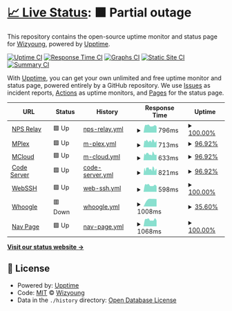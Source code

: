 # [📈 Live Status](https://wizyoung.github.io/upbot): <!--live status--> **🟧 Partial outage**

This repository contains the open-source uptime monitor and status page for [Wizyoung](https://wizyoung.github.io), powered by [Upptime](https://github.com/upptime/upptime).

[![Uptime CI](https://github.com/wizyoung/upbot/workflows/Uptime%20CI/badge.svg)](https://github.com/wizyoung/upbot/actions?query=workflow%3A%22Uptime+CI%22)
[![Response Time CI](https://github.com/wizyoung/upbot/workflows/Response%20Time%20CI/badge.svg)](https://github.com/wizyoung/upbot/actions?query=workflow%3A%22Response+Time+CI%22)
[![Graphs CI](https://github.com/wizyoung/upbot/workflows/Graphs%20CI/badge.svg)](https://github.com/wizyoung/upbot/actions?query=workflow%3A%22Graphs+CI%22)
[![Static Site CI](https://github.com/wizyoung/upbot/workflows/Static%20Site%20CI/badge.svg)](https://github.com/wizyoung/upbot/actions?query=workflow%3A%22Static+Site+CI%22)
[![Summary CI](https://github.com/wizyoung/upbot/workflows/Summary%20CI/badge.svg)](https://github.com/wizyoung/upbot/actions?query=workflow%3A%22Summary+CI%22)

With [Upptime](https://upptime.js.org), you can get your own unlimited and free uptime monitor and status page, powered entirely by a GitHub repository. We use [Issues](https://github.com/wizyoung/upbot/issues) as incident reports, [Actions](https://github.com/wizyoung/upbot/actions) as uptime monitors, and [Pages](https://wizyoung.github.io/upbot) for the status page.

<!--start: status pages-->
<!-- This summary is generated by Upptime (https://github.com/upptime/upptime) -->
<!-- Do not edit this manually, your changes will be overwritten -->
<!-- prettier-ignore -->
| URL | Status | History | Response Time | Uptime |
| --- | ------ | ------- | ------------- | ------ |
| <img alt="" src="https://favicons.githubusercontent.com/relay.dogcraft.xyz" height="13"> [NPS Relay](https://relay.dogcraft.xyz) | 🟩 Up | [nps-relay.yml](https://github.com/wizyoung/upbot/commits/HEAD/history/nps-relay.yml) | <details><summary><img alt="Response time graph" src="./graphs/nps-relay/response-time-week.png" height="20"> 796ms</summary><br><a href="https://wizyoung.github.io/upbot/history/nps-relay"><img alt="Response time 779" src="https://img.shields.io/endpoint?url=https%3A%2F%2Fraw.githubusercontent.com%2Fwizyoung%2Fupbot%2FHEAD%2Fapi%2Fnps-relay%2Fresponse-time.json"></a><br><a href="https://wizyoung.github.io/upbot/history/nps-relay"><img alt="24-hour response time 711" src="https://img.shields.io/endpoint?url=https%3A%2F%2Fraw.githubusercontent.com%2Fwizyoung%2Fupbot%2FHEAD%2Fapi%2Fnps-relay%2Fresponse-time-day.json"></a><br><a href="https://wizyoung.github.io/upbot/history/nps-relay"><img alt="7-day response time 796" src="https://img.shields.io/endpoint?url=https%3A%2F%2Fraw.githubusercontent.com%2Fwizyoung%2Fupbot%2FHEAD%2Fapi%2Fnps-relay%2Fresponse-time-week.json"></a><br><a href="https://wizyoung.github.io/upbot/history/nps-relay"><img alt="30-day response time 775" src="https://img.shields.io/endpoint?url=https%3A%2F%2Fraw.githubusercontent.com%2Fwizyoung%2Fupbot%2FHEAD%2Fapi%2Fnps-relay%2Fresponse-time-month.json"></a><br><a href="https://wizyoung.github.io/upbot/history/nps-relay"><img alt="1-year response time 779" src="https://img.shields.io/endpoint?url=https%3A%2F%2Fraw.githubusercontent.com%2Fwizyoung%2Fupbot%2FHEAD%2Fapi%2Fnps-relay%2Fresponse-time-year.json"></a></details> | <details><summary><a href="https://wizyoung.github.io/upbot/history/nps-relay">100.00%</a></summary><a href="https://wizyoung.github.io/upbot/history/nps-relay"><img alt="All-time uptime 99.99%" src="https://img.shields.io/endpoint?url=https%3A%2F%2Fraw.githubusercontent.com%2Fwizyoung%2Fupbot%2FHEAD%2Fapi%2Fnps-relay%2Fuptime.json"></a><br><a href="https://wizyoung.github.io/upbot/history/nps-relay"><img alt="24-hour uptime 100.00%" src="https://img.shields.io/endpoint?url=https%3A%2F%2Fraw.githubusercontent.com%2Fwizyoung%2Fupbot%2FHEAD%2Fapi%2Fnps-relay%2Fuptime-day.json"></a><br><a href="https://wizyoung.github.io/upbot/history/nps-relay"><img alt="7-day uptime 100.00%" src="https://img.shields.io/endpoint?url=https%3A%2F%2Fraw.githubusercontent.com%2Fwizyoung%2Fupbot%2FHEAD%2Fapi%2Fnps-relay%2Fuptime-week.json"></a><br><a href="https://wizyoung.github.io/upbot/history/nps-relay"><img alt="30-day uptime 100.00%" src="https://img.shields.io/endpoint?url=https%3A%2F%2Fraw.githubusercontent.com%2Fwizyoung%2Fupbot%2FHEAD%2Fapi%2Fnps-relay%2Fuptime-month.json"></a><br><a href="https://wizyoung.github.io/upbot/history/nps-relay"><img alt="1-year uptime 99.99%" src="https://img.shields.io/endpoint?url=https%3A%2F%2Fraw.githubusercontent.com%2Fwizyoung%2Fupbot%2FHEAD%2Fapi%2Fnps-relay%2Fuptime-year.json"></a></details>
| <img alt="" src="https://favicons.githubusercontent.com/mplex.dogcraft.xyz" height="13"> [MPlex](https://mplex.dogcraft.xyz/web/index.html#!/) | 🟩 Up | [m-plex.yml](https://github.com/wizyoung/upbot/commits/HEAD/history/m-plex.yml) | <details><summary><img alt="Response time graph" src="./graphs/m-plex/response-time-week.png" height="20"> 713ms</summary><br><a href="https://wizyoung.github.io/upbot/history/m-plex"><img alt="Response time 751" src="https://img.shields.io/endpoint?url=https%3A%2F%2Fraw.githubusercontent.com%2Fwizyoung%2Fupbot%2FHEAD%2Fapi%2Fm-plex%2Fresponse-time.json"></a><br><a href="https://wizyoung.github.io/upbot/history/m-plex"><img alt="24-hour response time 644" src="https://img.shields.io/endpoint?url=https%3A%2F%2Fraw.githubusercontent.com%2Fwizyoung%2Fupbot%2FHEAD%2Fapi%2Fm-plex%2Fresponse-time-day.json"></a><br><a href="https://wizyoung.github.io/upbot/history/m-plex"><img alt="7-day response time 713" src="https://img.shields.io/endpoint?url=https%3A%2F%2Fraw.githubusercontent.com%2Fwizyoung%2Fupbot%2FHEAD%2Fapi%2Fm-plex%2Fresponse-time-week.json"></a><br><a href="https://wizyoung.github.io/upbot/history/m-plex"><img alt="30-day response time 721" src="https://img.shields.io/endpoint?url=https%3A%2F%2Fraw.githubusercontent.com%2Fwizyoung%2Fupbot%2FHEAD%2Fapi%2Fm-plex%2Fresponse-time-month.json"></a><br><a href="https://wizyoung.github.io/upbot/history/m-plex"><img alt="1-year response time 751" src="https://img.shields.io/endpoint?url=https%3A%2F%2Fraw.githubusercontent.com%2Fwizyoung%2Fupbot%2FHEAD%2Fapi%2Fm-plex%2Fresponse-time-year.json"></a></details> | <details><summary><a href="https://wizyoung.github.io/upbot/history/m-plex">96.92%</a></summary><a href="https://wizyoung.github.io/upbot/history/m-plex"><img alt="All-time uptime 99.74%" src="https://img.shields.io/endpoint?url=https%3A%2F%2Fraw.githubusercontent.com%2Fwizyoung%2Fupbot%2FHEAD%2Fapi%2Fm-plex%2Fuptime.json"></a><br><a href="https://wizyoung.github.io/upbot/history/m-plex"><img alt="24-hour uptime 100.00%" src="https://img.shields.io/endpoint?url=https%3A%2F%2Fraw.githubusercontent.com%2Fwizyoung%2Fupbot%2FHEAD%2Fapi%2Fm-plex%2Fuptime-day.json"></a><br><a href="https://wizyoung.github.io/upbot/history/m-plex"><img alt="7-day uptime 96.92%" src="https://img.shields.io/endpoint?url=https%3A%2F%2Fraw.githubusercontent.com%2Fwizyoung%2Fupbot%2FHEAD%2Fapi%2Fm-plex%2Fuptime-week.json"></a><br><a href="https://wizyoung.github.io/upbot/history/m-plex"><img alt="30-day uptime 99.25%" src="https://img.shields.io/endpoint?url=https%3A%2F%2Fraw.githubusercontent.com%2Fwizyoung%2Fupbot%2FHEAD%2Fapi%2Fm-plex%2Fuptime-month.json"></a><br><a href="https://wizyoung.github.io/upbot/history/m-plex"><img alt="1-year uptime 99.74%" src="https://img.shields.io/endpoint?url=https%3A%2F%2Fraw.githubusercontent.com%2Fwizyoung%2Fupbot%2FHEAD%2Fapi%2Fm-plex%2Fuptime-year.json"></a></details>
| <img alt="" src="https://favicons.githubusercontent.com/mcloud.dogcraft.xyz" height="13"> [MCloud](https://mcloud.dogcraft.xyz) | 🟩 Up | [m-cloud.yml](https://github.com/wizyoung/upbot/commits/HEAD/history/m-cloud.yml) | <details><summary><img alt="Response time graph" src="./graphs/m-cloud/response-time-week.png" height="20"> 633ms</summary><br><a href="https://wizyoung.github.io/upbot/history/m-cloud"><img alt="Response time 675" src="https://img.shields.io/endpoint?url=https%3A%2F%2Fraw.githubusercontent.com%2Fwizyoung%2Fupbot%2FHEAD%2Fapi%2Fm-cloud%2Fresponse-time.json"></a><br><a href="https://wizyoung.github.io/upbot/history/m-cloud"><img alt="24-hour response time 556" src="https://img.shields.io/endpoint?url=https%3A%2F%2Fraw.githubusercontent.com%2Fwizyoung%2Fupbot%2FHEAD%2Fapi%2Fm-cloud%2Fresponse-time-day.json"></a><br><a href="https://wizyoung.github.io/upbot/history/m-cloud"><img alt="7-day response time 633" src="https://img.shields.io/endpoint?url=https%3A%2F%2Fraw.githubusercontent.com%2Fwizyoung%2Fupbot%2FHEAD%2Fapi%2Fm-cloud%2Fresponse-time-week.json"></a><br><a href="https://wizyoung.github.io/upbot/history/m-cloud"><img alt="30-day response time 662" src="https://img.shields.io/endpoint?url=https%3A%2F%2Fraw.githubusercontent.com%2Fwizyoung%2Fupbot%2FHEAD%2Fapi%2Fm-cloud%2Fresponse-time-month.json"></a><br><a href="https://wizyoung.github.io/upbot/history/m-cloud"><img alt="1-year response time 675" src="https://img.shields.io/endpoint?url=https%3A%2F%2Fraw.githubusercontent.com%2Fwizyoung%2Fupbot%2FHEAD%2Fapi%2Fm-cloud%2Fresponse-time-year.json"></a></details> | <details><summary><a href="https://wizyoung.github.io/upbot/history/m-cloud">96.92%</a></summary><a href="https://wizyoung.github.io/upbot/history/m-cloud"><img alt="All-time uptime 99.78%" src="https://img.shields.io/endpoint?url=https%3A%2F%2Fraw.githubusercontent.com%2Fwizyoung%2Fupbot%2FHEAD%2Fapi%2Fm-cloud%2Fuptime.json"></a><br><a href="https://wizyoung.github.io/upbot/history/m-cloud"><img alt="24-hour uptime 100.00%" src="https://img.shields.io/endpoint?url=https%3A%2F%2Fraw.githubusercontent.com%2Fwizyoung%2Fupbot%2FHEAD%2Fapi%2Fm-cloud%2Fuptime-day.json"></a><br><a href="https://wizyoung.github.io/upbot/history/m-cloud"><img alt="7-day uptime 96.92%" src="https://img.shields.io/endpoint?url=https%3A%2F%2Fraw.githubusercontent.com%2Fwizyoung%2Fupbot%2FHEAD%2Fapi%2Fm-cloud%2Fuptime-week.json"></a><br><a href="https://wizyoung.github.io/upbot/history/m-cloud"><img alt="30-day uptime 99.29%" src="https://img.shields.io/endpoint?url=https%3A%2F%2Fraw.githubusercontent.com%2Fwizyoung%2Fupbot%2FHEAD%2Fapi%2Fm-cloud%2Fuptime-month.json"></a><br><a href="https://wizyoung.github.io/upbot/history/m-cloud"><img alt="1-year uptime 99.78%" src="https://img.shields.io/endpoint?url=https%3A%2F%2Fraw.githubusercontent.com%2Fwizyoung%2Fupbot%2FHEAD%2Fapi%2Fm-cloud%2Fuptime-year.json"></a></details>
| <img alt="" src="https://favicons.githubusercontent.com/code.dogcraft.xyz" height="13"> [Code Server](https://code.dogcraft.xyz) | 🟩 Up | [code-server.yml](https://github.com/wizyoung/upbot/commits/HEAD/history/code-server.yml) | <details><summary><img alt="Response time graph" src="./graphs/code-server/response-time-week.png" height="20"> 821ms</summary><br><a href="https://wizyoung.github.io/upbot/history/code-server"><img alt="Response time 884" src="https://img.shields.io/endpoint?url=https%3A%2F%2Fraw.githubusercontent.com%2Fwizyoung%2Fupbot%2FHEAD%2Fapi%2Fcode-server%2Fresponse-time.json"></a><br><a href="https://wizyoung.github.io/upbot/history/code-server"><img alt="24-hour response time 704" src="https://img.shields.io/endpoint?url=https%3A%2F%2Fraw.githubusercontent.com%2Fwizyoung%2Fupbot%2FHEAD%2Fapi%2Fcode-server%2Fresponse-time-day.json"></a><br><a href="https://wizyoung.github.io/upbot/history/code-server"><img alt="7-day response time 821" src="https://img.shields.io/endpoint?url=https%3A%2F%2Fraw.githubusercontent.com%2Fwizyoung%2Fupbot%2FHEAD%2Fapi%2Fcode-server%2Fresponse-time-week.json"></a><br><a href="https://wizyoung.github.io/upbot/history/code-server"><img alt="30-day response time 871" src="https://img.shields.io/endpoint?url=https%3A%2F%2Fraw.githubusercontent.com%2Fwizyoung%2Fupbot%2FHEAD%2Fapi%2Fcode-server%2Fresponse-time-month.json"></a><br><a href="https://wizyoung.github.io/upbot/history/code-server"><img alt="1-year response time 884" src="https://img.shields.io/endpoint?url=https%3A%2F%2Fraw.githubusercontent.com%2Fwizyoung%2Fupbot%2FHEAD%2Fapi%2Fcode-server%2Fresponse-time-year.json"></a></details> | <details><summary><a href="https://wizyoung.github.io/upbot/history/code-server">96.92%</a></summary><a href="https://wizyoung.github.io/upbot/history/code-server"><img alt="All-time uptime 99.78%" src="https://img.shields.io/endpoint?url=https%3A%2F%2Fraw.githubusercontent.com%2Fwizyoung%2Fupbot%2FHEAD%2Fapi%2Fcode-server%2Fuptime.json"></a><br><a href="https://wizyoung.github.io/upbot/history/code-server"><img alt="24-hour uptime 100.00%" src="https://img.shields.io/endpoint?url=https%3A%2F%2Fraw.githubusercontent.com%2Fwizyoung%2Fupbot%2FHEAD%2Fapi%2Fcode-server%2Fuptime-day.json"></a><br><a href="https://wizyoung.github.io/upbot/history/code-server"><img alt="7-day uptime 96.92%" src="https://img.shields.io/endpoint?url=https%3A%2F%2Fraw.githubusercontent.com%2Fwizyoung%2Fupbot%2FHEAD%2Fapi%2Fcode-server%2Fuptime-week.json"></a><br><a href="https://wizyoung.github.io/upbot/history/code-server"><img alt="30-day uptime 99.29%" src="https://img.shields.io/endpoint?url=https%3A%2F%2Fraw.githubusercontent.com%2Fwizyoung%2Fupbot%2FHEAD%2Fapi%2Fcode-server%2Fuptime-month.json"></a><br><a href="https://wizyoung.github.io/upbot/history/code-server"><img alt="1-year uptime 99.78%" src="https://img.shields.io/endpoint?url=https%3A%2F%2Fraw.githubusercontent.com%2Fwizyoung%2Fupbot%2FHEAD%2Fapi%2Fcode-server%2Fuptime-year.json"></a></details>
| <img alt="" src="https://favicons.githubusercontent.com/ssh.dogcraft.xyz" height="13"> [WebSSH](https://ssh.dogcraft.xyz) | 🟩 Up | [web-ssh.yml](https://github.com/wizyoung/upbot/commits/HEAD/history/web-ssh.yml) | <details><summary><img alt="Response time graph" src="./graphs/web-ssh/response-time-week.png" height="20"> 598ms</summary><br><a href="https://wizyoung.github.io/upbot/history/web-ssh"><img alt="Response time 601" src="https://img.shields.io/endpoint?url=https%3A%2F%2Fraw.githubusercontent.com%2Fwizyoung%2Fupbot%2FHEAD%2Fapi%2Fweb-ssh%2Fresponse-time.json"></a><br><a href="https://wizyoung.github.io/upbot/history/web-ssh"><img alt="24-hour response time 510" src="https://img.shields.io/endpoint?url=https%3A%2F%2Fraw.githubusercontent.com%2Fwizyoung%2Fupbot%2FHEAD%2Fapi%2Fweb-ssh%2Fresponse-time-day.json"></a><br><a href="https://wizyoung.github.io/upbot/history/web-ssh"><img alt="7-day response time 598" src="https://img.shields.io/endpoint?url=https%3A%2F%2Fraw.githubusercontent.com%2Fwizyoung%2Fupbot%2FHEAD%2Fapi%2Fweb-ssh%2Fresponse-time-week.json"></a><br><a href="https://wizyoung.github.io/upbot/history/web-ssh"><img alt="30-day response time 580" src="https://img.shields.io/endpoint?url=https%3A%2F%2Fraw.githubusercontent.com%2Fwizyoung%2Fupbot%2FHEAD%2Fapi%2Fweb-ssh%2Fresponse-time-month.json"></a><br><a href="https://wizyoung.github.io/upbot/history/web-ssh"><img alt="1-year response time 601" src="https://img.shields.io/endpoint?url=https%3A%2F%2Fraw.githubusercontent.com%2Fwizyoung%2Fupbot%2FHEAD%2Fapi%2Fweb-ssh%2Fresponse-time-year.json"></a></details> | <details><summary><a href="https://wizyoung.github.io/upbot/history/web-ssh">100.00%</a></summary><a href="https://wizyoung.github.io/upbot/history/web-ssh"><img alt="All-time uptime 100.00%" src="https://img.shields.io/endpoint?url=https%3A%2F%2Fraw.githubusercontent.com%2Fwizyoung%2Fupbot%2FHEAD%2Fapi%2Fweb-ssh%2Fuptime.json"></a><br><a href="https://wizyoung.github.io/upbot/history/web-ssh"><img alt="24-hour uptime 100.00%" src="https://img.shields.io/endpoint?url=https%3A%2F%2Fraw.githubusercontent.com%2Fwizyoung%2Fupbot%2FHEAD%2Fapi%2Fweb-ssh%2Fuptime-day.json"></a><br><a href="https://wizyoung.github.io/upbot/history/web-ssh"><img alt="7-day uptime 100.00%" src="https://img.shields.io/endpoint?url=https%3A%2F%2Fraw.githubusercontent.com%2Fwizyoung%2Fupbot%2FHEAD%2Fapi%2Fweb-ssh%2Fuptime-week.json"></a><br><a href="https://wizyoung.github.io/upbot/history/web-ssh"><img alt="30-day uptime 100.00%" src="https://img.shields.io/endpoint?url=https%3A%2F%2Fraw.githubusercontent.com%2Fwizyoung%2Fupbot%2FHEAD%2Fapi%2Fweb-ssh%2Fuptime-month.json"></a><br><a href="https://wizyoung.github.io/upbot/history/web-ssh"><img alt="1-year uptime 100.00%" src="https://img.shields.io/endpoint?url=https%3A%2F%2Fraw.githubusercontent.com%2Fwizyoung%2Fupbot%2FHEAD%2Fapi%2Fweb-ssh%2Fuptime-year.json"></a></details>
| <img alt="" src="https://favicons.githubusercontent.com/so.dogcraft.xyz" height="13"> [Whoogle](https://so.dogcraft.xyz) | 🟥 Down | [whoogle.yml](https://github.com/wizyoung/upbot/commits/HEAD/history/whoogle.yml) | <details><summary><img alt="Response time graph" src="./graphs/whoogle/response-time-week.png" height="20"> 1008ms</summary><br><a href="https://wizyoung.github.io/upbot/history/whoogle"><img alt="Response time 896" src="https://img.shields.io/endpoint?url=https%3A%2F%2Fraw.githubusercontent.com%2Fwizyoung%2Fupbot%2FHEAD%2Fapi%2Fwhoogle%2Fresponse-time.json"></a><br><a href="https://wizyoung.github.io/upbot/history/whoogle"><img alt="24-hour response time 0" src="https://img.shields.io/endpoint?url=https%3A%2F%2Fraw.githubusercontent.com%2Fwizyoung%2Fupbot%2FHEAD%2Fapi%2Fwhoogle%2Fresponse-time-day.json"></a><br><a href="https://wizyoung.github.io/upbot/history/whoogle"><img alt="7-day response time 1008" src="https://img.shields.io/endpoint?url=https%3A%2F%2Fraw.githubusercontent.com%2Fwizyoung%2Fupbot%2FHEAD%2Fapi%2Fwhoogle%2Fresponse-time-week.json"></a><br><a href="https://wizyoung.github.io/upbot/history/whoogle"><img alt="30-day response time 836" src="https://img.shields.io/endpoint?url=https%3A%2F%2Fraw.githubusercontent.com%2Fwizyoung%2Fupbot%2FHEAD%2Fapi%2Fwhoogle%2Fresponse-time-month.json"></a><br><a href="https://wizyoung.github.io/upbot/history/whoogle"><img alt="1-year response time 896" src="https://img.shields.io/endpoint?url=https%3A%2F%2Fraw.githubusercontent.com%2Fwizyoung%2Fupbot%2FHEAD%2Fapi%2Fwhoogle%2Fresponse-time-year.json"></a></details> | <details><summary><a href="https://wizyoung.github.io/upbot/history/whoogle">35.60%</a></summary><a href="https://wizyoung.github.io/upbot/history/whoogle"><img alt="All-time uptime 97.12%" src="https://img.shields.io/endpoint?url=https%3A%2F%2Fraw.githubusercontent.com%2Fwizyoung%2Fupbot%2FHEAD%2Fapi%2Fwhoogle%2Fuptime.json"></a><br><a href="https://wizyoung.github.io/upbot/history/whoogle"><img alt="24-hour uptime 0.00%" src="https://img.shields.io/endpoint?url=https%3A%2F%2Fraw.githubusercontent.com%2Fwizyoung%2Fupbot%2FHEAD%2Fapi%2Fwhoogle%2Fuptime-day.json"></a><br><a href="https://wizyoung.github.io/upbot/history/whoogle"><img alt="7-day uptime 35.60%" src="https://img.shields.io/endpoint?url=https%3A%2F%2Fraw.githubusercontent.com%2Fwizyoung%2Fupbot%2FHEAD%2Fapi%2Fwhoogle%2Fuptime-week.json"></a><br><a href="https://wizyoung.github.io/upbot/history/whoogle"><img alt="30-day uptime 82.12%" src="https://img.shields.io/endpoint?url=https%3A%2F%2Fraw.githubusercontent.com%2Fwizyoung%2Fupbot%2FHEAD%2Fapi%2Fwhoogle%2Fuptime-month.json"></a><br><a href="https://wizyoung.github.io/upbot/history/whoogle"><img alt="1-year uptime 97.12%" src="https://img.shields.io/endpoint?url=https%3A%2F%2Fraw.githubusercontent.com%2Fwizyoung%2Fupbot%2FHEAD%2Fapi%2Fwhoogle%2Fuptime-year.json"></a></details>
| <img alt="" src="https://favicons.githubusercontent.com/nav.dogcraft.xyz" height="13"> [Nav Page](https://nav.dogcraft.xyz) | 🟩 Up | [nav-page.yml](https://github.com/wizyoung/upbot/commits/HEAD/history/nav-page.yml) | <details><summary><img alt="Response time graph" src="./graphs/nav-page/response-time-week.png" height="20"> 1068ms</summary><br><a href="https://wizyoung.github.io/upbot/history/nav-page"><img alt="Response time 1057" src="https://img.shields.io/endpoint?url=https%3A%2F%2Fraw.githubusercontent.com%2Fwizyoung%2Fupbot%2FHEAD%2Fapi%2Fnav-page%2Fresponse-time.json"></a><br><a href="https://wizyoung.github.io/upbot/history/nav-page"><img alt="24-hour response time 926" src="https://img.shields.io/endpoint?url=https%3A%2F%2Fraw.githubusercontent.com%2Fwizyoung%2Fupbot%2FHEAD%2Fapi%2Fnav-page%2Fresponse-time-day.json"></a><br><a href="https://wizyoung.github.io/upbot/history/nav-page"><img alt="7-day response time 1068" src="https://img.shields.io/endpoint?url=https%3A%2F%2Fraw.githubusercontent.com%2Fwizyoung%2Fupbot%2FHEAD%2Fapi%2Fnav-page%2Fresponse-time-week.json"></a><br><a href="https://wizyoung.github.io/upbot/history/nav-page"><img alt="30-day response time 1031" src="https://img.shields.io/endpoint?url=https%3A%2F%2Fraw.githubusercontent.com%2Fwizyoung%2Fupbot%2FHEAD%2Fapi%2Fnav-page%2Fresponse-time-month.json"></a><br><a href="https://wizyoung.github.io/upbot/history/nav-page"><img alt="1-year response time 1057" src="https://img.shields.io/endpoint?url=https%3A%2F%2Fraw.githubusercontent.com%2Fwizyoung%2Fupbot%2FHEAD%2Fapi%2Fnav-page%2Fresponse-time-year.json"></a></details> | <details><summary><a href="https://wizyoung.github.io/upbot/history/nav-page">100.00%</a></summary><a href="https://wizyoung.github.io/upbot/history/nav-page"><img alt="All-time uptime 100.00%" src="https://img.shields.io/endpoint?url=https%3A%2F%2Fraw.githubusercontent.com%2Fwizyoung%2Fupbot%2FHEAD%2Fapi%2Fnav-page%2Fuptime.json"></a><br><a href="https://wizyoung.github.io/upbot/history/nav-page"><img alt="24-hour uptime 100.00%" src="https://img.shields.io/endpoint?url=https%3A%2F%2Fraw.githubusercontent.com%2Fwizyoung%2Fupbot%2FHEAD%2Fapi%2Fnav-page%2Fuptime-day.json"></a><br><a href="https://wizyoung.github.io/upbot/history/nav-page"><img alt="7-day uptime 100.00%" src="https://img.shields.io/endpoint?url=https%3A%2F%2Fraw.githubusercontent.com%2Fwizyoung%2Fupbot%2FHEAD%2Fapi%2Fnav-page%2Fuptime-week.json"></a><br><a href="https://wizyoung.github.io/upbot/history/nav-page"><img alt="30-day uptime 100.00%" src="https://img.shields.io/endpoint?url=https%3A%2F%2Fraw.githubusercontent.com%2Fwizyoung%2Fupbot%2FHEAD%2Fapi%2Fnav-page%2Fuptime-month.json"></a><br><a href="https://wizyoung.github.io/upbot/history/nav-page"><img alt="1-year uptime 100.00%" src="https://img.shields.io/endpoint?url=https%3A%2F%2Fraw.githubusercontent.com%2Fwizyoung%2Fupbot%2FHEAD%2Fapi%2Fnav-page%2Fuptime-year.json"></a></details>

<!--end: status pages-->

[**Visit our status website →**](https://wizyoung.github.io/upbot)

## 📄 License

- Powered by: [Upptime](https://github.com/upptime/upptime)
- Code: [MIT](./LICENSE) © [Wizyoung](https://wizyoung.github.io)
- Data in the `./history` directory: [Open Database License](https://opendatacommons.org/licenses/odbl/1-0/)
